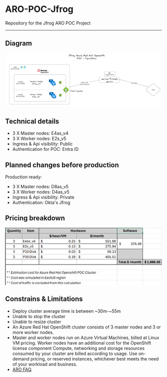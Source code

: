 # ARO-POC-Jfrog

Repository for the Jfrog ARO POC Project

---

## Diagram

![alt text](https://github.com/zakarel/ARO-POC-jfrog/blob/main/Diagram-jfrog-tf-aro.png?raw=true)

## Technical details

- 3 X Master nodes: E4as_v4
- 3 X Worker nodes: E2s_v5
- Ingress & Api visibility: Public
- Authentication for POC: Entra ID

## Planned changes before production

Production ready:
- 3 X Master nodes: D8as_v5
- 3 X Worker nodes: D4as_v5
- Ingress & Api visibility: Private
- Authentication: Okta's Jfrog

## Pricing breakdown

![alt text](https://github.com/zakarel/ARO-POC-jfrog/blob/main/aro-poc-costs.png?raw=true)

## Constrains & Limitations

- Deploy cluster average time is between ~30m-~55m
- Unable to stop the cluster
- Unable to resize cluster
- An Azure Red Hat OpenShift cluster consists of 3 master nodes and 3 or more worker nodes.
- Master and worker nodes run on Azure Virtual Machines, billed at Linux VM pricing. Worker nodes have an additional cost for the OpenShift license component
Compute, networking and storage resources consumed by your cluster are billed according to usage. Use on-demand pricing, or reserved instances, whichever best meets the need of your workload and business.
- [ARO FAQ](https://learn.microsoft.com/en-us/azure/openshift/openshift-faq).
  
